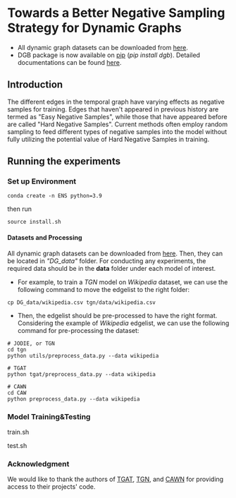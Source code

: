 # Towards a Better Negative Sampling Strategy for Dynamic Graphs

* All dynamic graph datasets can be downloaded from [here](https://zenodo.org/record/7213796#.Y1cO6y8r30o).
* DGB package is now available on [pip](https://pypi.org/project/dgb/) (*pip install dgb*). Detailed documentations can be found [here](https://complexdata.ml/docs/proj-tg/dgb/start/).

## Introduction

The different edges in the temporal graph have varying effects as negative samples for training. Edges that haven't appeared in previous history are termed as "Easy Negative Samples", while those that have appeared before are called "Hard Negative Samples". Current methods often employ random sampling to feed different types of negative samples into the model without fully utilizing the potential value of Hard Negative Samples in training.



## Running the experiments

### Set up Environment
```{bash}
conda create -n ENS python=3.9
```

then run 
```{bash}
source install.sh
```

#### Datasets and Processing
All dynamic graph datasets can be downloaded from [here](https://zenodo.org/record/7213796#.Y1cO6y8r30o).
Then, they can be located in *"DG_data"* folder.
For conducting any experiments, the required data should be in the **data** folder under each model of interest.
* For example, to train a *TGN* model on *Wikipedia* dataset, we can use the following command to move the edgelist to the right folder:
```{bash}
cp DG_data/wikipedia.csv tgn/data/wikipedia.csv
```

* Then, the edgelist should be pre-processed to have the right format.
Considering the example of *Wikipedia* edgelist, we can use the following command for pre-processing the dataset:
```{bash}
# JODIE, or TGN
cd tgn
python utils/preprocess_data.py --data wikipedia

# TGAT
python tgat/preprocess_data.py --data wikipedia

# CAWN
cd CAW
python preprocess_data.py --data wikipedia
```


### Model Training&Testing
train.sh

test.sh



### Acknowledgment
We would like to thank the authors of [TGAT](https://github.com/StatsDLMathsRecomSys/Inductive-representation-learning-on-temporal-graphs), [TGN](https://github.com/twitter-research/tgn), and [CAWN](https://github.com/snap-stanford/CAW) for providing access to their projects' code.



